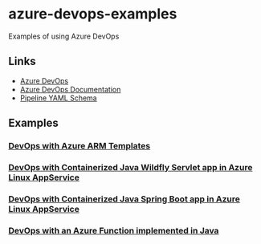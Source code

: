 # azure-devops-examples

Examples of using Azure DevOps

## Links

- [Azure DevOps](https://azure.microsoft.com/en-us/services/devops/)
- [Azure DevOps Documentation](https://docs.microsoft.com/en-us/azure/devops/index?view=azure-devops)
- [Pipeline YAML Schema](https://docs.microsoft.com/en-us/azure/devops/pipelines/yaml-schema?view=azure-devops&tabs=schema)

## Examples

### [DevOps with Azure ARM Templates](devops-arm-1/)

### [DevOps with Containerized Java Wildfly Servlet app in Azure Linux AppService](devops-webapp-wildfly/)

### [DevOps with Containerized Java Spring Boot app in Azure Linux AppService](springboot-web/)

### [DevOps with an Azure Function implemented in Java](cjoakim-function-java-1/)
